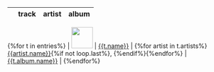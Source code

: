 | | track | artist | album |
| - | - | - | - |
{%for t in entries%}
| <img src="{{t.album.images[-1].url}}" width="48" height="48"> | [{{t.name}}]({{t.external_urls.spotify}}) | {%for artist in t.artists%}[{{artist.name}}]({{artist.external_urls.spotify}}){%if not loop.last%}, {%endif%}{%endfor%} | [{{t.album.name}}]({{t.external_urls.spotify}}) |
{%endfor%}